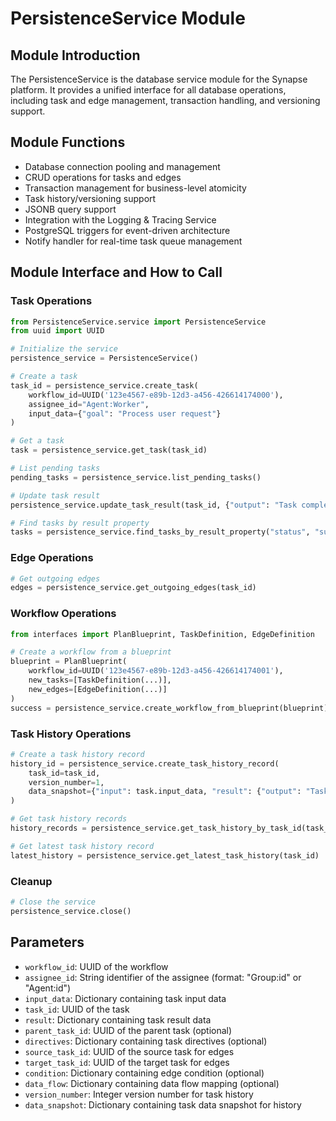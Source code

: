 # PersistenceService Module

## Module Introduction
The PersistenceService is the database service module for the Synapse platform. It provides a unified interface for all database operations, including task and edge management, transaction handling, and versioning support.

## Module Functions
- Database connection pooling and management
- CRUD operations for tasks and edges
- Transaction management for business-level atomicity
- Task history/versioning support
- JSONB query support
- Integration with the Logging & Tracing Service
- PostgreSQL triggers for event-driven architecture
- Notify handler for real-time task queue management

## Module Interface and How to Call

### Task Operations
```python
from PersistenceService.service import PersistenceService
from uuid import UUID

# Initialize the service
persistence_service = PersistenceService()

# Create a task
task_id = persistence_service.create_task(
    workflow_id=UUID('123e4567-e89b-12d3-a456-426614174000'),
    assignee_id="Agent:Worker",
    input_data={"goal": "Process user request"}
)

# Get a task
task = persistence_service.get_task(task_id)

# List pending tasks
pending_tasks = persistence_service.list_pending_tasks()

# Update task result
persistence_service.update_task_result(task_id, {"output": "Task completed"})

# Find tasks by result property
tasks = persistence_service.find_tasks_by_result_property("status", "success")
```

### Edge Operations
```python
# Get outgoing edges
edges = persistence_service.get_outgoing_edges(task_id)
```

### Workflow Operations
```python
from interfaces import PlanBlueprint, TaskDefinition, EdgeDefinition

# Create a workflow from a blueprint
blueprint = PlanBlueprint(
    workflow_id=UUID('123e4567-e89b-12d3-a456-426614174001'),
    new_tasks=[TaskDefinition(...)],
    new_edges=[EdgeDefinition(...)]
)
success = persistence_service.create_workflow_from_blueprint(blueprint)
```

### Task History Operations
```python
# Create a task history record
history_id = persistence_service.create_task_history_record(
    task_id=task_id,
    version_number=1,
    data_snapshot={"input": task.input_data, "result": {"output": "Task completed"}}
)

# Get task history records
history_records = persistence_service.get_task_history_by_task_id(task_id)

# Get latest task history record
latest_history = persistence_service.get_latest_task_history(task_id)
```

### Cleanup
```python
# Close the service
persistence_service.close()
```

## Parameters
- `workflow_id`: UUID of the workflow
- `assignee_id`: String identifier of the assignee (format: "Group:id" or "Agent:id")
- `input_data`: Dictionary containing task input data
- `task_id`: UUID of the task
- `result`: Dictionary containing task result data
- `parent_task_id`: UUID of the parent task (optional)
- `directives`: Dictionary containing task directives (optional)
- `source_task_id`: UUID of the source task for edges
- `target_task_id`: UUID of the target task for edges
- `condition`: Dictionary containing edge condition (optional)
- `data_flow`: Dictionary containing data flow mapping (optional)
- `version_number`: Integer version number for task history
- `data_snapshot`: Dictionary containing task data snapshot for history